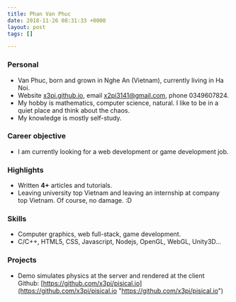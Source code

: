 ```yaml
---
title: Phan Van Phuc
date: 2018-11-26 08:31:33 +0000
layout: post
tags: []

---
```

### Personal

* Van Phuc, born and grown in Nghe An (Vietnam), currently living in Ha Noi. 
* Website [x3pi.github.io](x3pi.github.io "x3pi.github.io"), email [x2pi3141@gmail.com](mailto://x2pi3141@gmail.com "x2pi3141@gmail.com"), phone 0349607824.
* My hobby is mathematics, computer science, natural. I like to be in a quiet place and think about the chaos.
* My knowledge is mostly self-study.

### Career objective

* I am currently looking for a web development or game development job.

### Highlights

* Written **4+** articles and tutorials.
* Leaving university top Vietnam and leaving an internship at company top Vietnam. Of course, no damage. :D

### Skills

* Computer graphics, web full-stack, game development.
* C/C++, HTML5, CSS, Javascript, Nodejs, OpenGL, WebGL, Unity3D...

### Projects

* Demo simulates physics at the server and rendered at the client  
  Github: [https://github.com/x3pi/pisical.io](https://github.com/x3pi/pisical.io "https://github.com/x3pi/pisical.io")